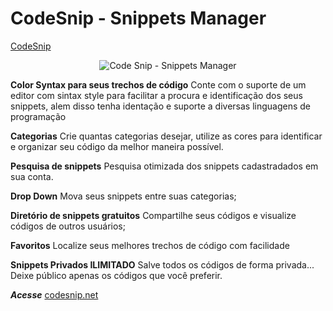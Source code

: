 # CodeSnip - Snippets Manager
<a href="https://codesnip.com.br" target="_blank" title="Code Snip - Snippets Manager" >CodeSnip</a>

<center>
<img src="https://codesnip.com.br/Code-Snip-dashboard.jpg" alt="Code Snip - Snippets Manager" title="Code Snip">
</center>

**Color Syntax para seus trechos de código**
Conte com o suporte de um editor com sintax style para facilitar a procura e identificação dos seus snippets, alem disso tenha identação e suporte a diversas linguagens de programação

**Categorias**
Crie quantas categorias desejar, utilize as cores para identificar e organizar seu código da melhor maneira possível.

**Pesquisa de snippets**
Pesquisa otimizada dos snippets cadastradados em sua conta.

**Drop Down**
Mova seus snippets entre suas categorias;

**Diretório de snippets gratuitos**
Compartilhe seus códigos e visualize códigos de outros usuários;

**Favoritos**
Localize seus melhores trechos de código com facilidade

**Snippets Privados ILIMITADO**
Salve todos os códigos de forma privada... Deixe público apenas os códigos que você preferir.

_**Acesse**_ [codesnip.net](https://codesnip.net/)

